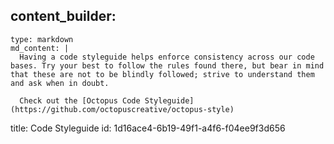content_builder:
  - 
    type: markdown
    md_content: |
      Having a code styleguide helps enforce consistency across our code bases. Try your best to follow the rules found there, but bear in mind that these are not to be blindly followed; strive to understand them and ask when in doubt.
      
      Check out the [Octopus Code Styleguide](https://github.com/octopuscreative/octopus-style)
title: Code Styleguide
id: 1d16ace4-6b19-49f1-a4f6-f04ee9f3d656
